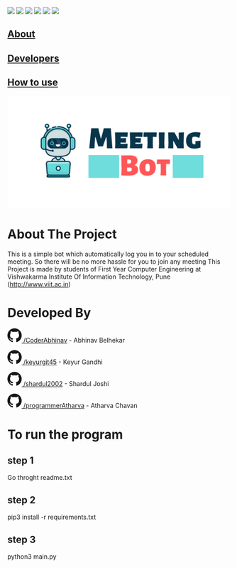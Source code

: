 ![](https://img.shields.io/github/repo-size/CoderAbhinav/meeting_bot) ![](https://img.shields.io/hackage-deps/v/selenium) ![](https://img.shields.io/github/contributors/CoderAbhinav/meeting_bot) ![](https://img.shields.io/github/last-commit/CoderAbhinav/meeting_bot) ![](https://img.shields.io/github/downloads/CoderAbhinav/meeting_bot/total) ![](https://img.shields.io/github/forks/CoderAbhinav/meeting_bot?style=social)


## [About](#about-the-project)

## [Developers](#developed-by)

## [How to use](#to-run-the-program)

![meeting bot](files/Meeting_logo.png)




# About The Project
This is a simple bot which automatically log you in to your scheduled 
meeting. So there will be no more hassle for you to join any meeting
This Project is made by students of First Year Computer Engineering at
Vishwakarma Institute Of Information Technology, Pune
(http://www.viit.ac.in)

# Developed By 
![Github/](files/GitHub-Mark-32px.png)[ /CoderAbhinav](https://github.com/CoderAbhinav) - Abhinav Belhekar

![Github/](files/GitHub-Mark-32px.png)[ /keyurgit45](https://github.com/keyurgit45) - Keyur Gandhi

![Github/](files/GitHub-Mark-32px.png)[ /shardul2002](https://github.com/shardul2002) - Shardul Joshi

![Github](files/GitHub-Mark-32px.png)[ /programmerAtharva](https://github.com/programmerAtharva) - Atharva Chavan


# To run the program 
## step 1
Go throght readme.txt
## step 2
pip3 install -r requirements.txt
## step 3
python3 main.py


